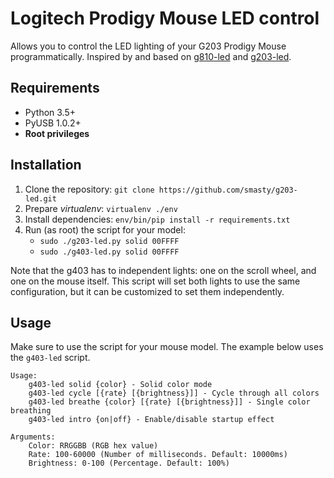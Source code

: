 # Logitech Prodigy Mouse LED control

Allows you to control the LED lighting of your G203 Prodigy Mouse programmatically.
Inspired by and based on [g810-led](https://github.com/MatMoul/g810-led) and
[g203-led](https://github.com/smasty/g203-led).

## Requirements

- Python 3.5+
- PyUSB 1.0.2+
- **Root privileges**

## Installation

1. Clone the repository: `git clone https://github.com/smasty/g203-led.git`
2. Prepare _virtualenv_: `virtualenv ./env`
3. Install dependencies: `env/bin/pip install -r requirements.txt`
4. Run (as root) the script for your model:
    - `sudo ./g203-led.py solid 00FFFF`
    - `sudo ./g403-led.py solid 00FFFF`

Note that the g403 has to independent lights: one on the scroll
wheel, and one on the mouse itself. This script will set both
lights to use the same configuration, but it can be
customized to set them independently.

## Usage

Make sure to use the script for your mouse model. The example below uses the `g403-led` script.

```text
Usage:
    g403-led solid {color} - Solid color mode
    g403-led cycle [{rate} [{brightness}]] - Cycle through all colors
    g403-led breathe {color} [{rate} [{brightness}]] - Single color breathing
    g403-led intro {on|off} - Enable/disable startup effect

Arguments:
    Color: RRGGBB (RGB hex value)
    Rate: 100-60000 (Number of milliseconds. Default: 10000ms)
    Brightness: 0-100 (Percentage. Default: 100%)
```
